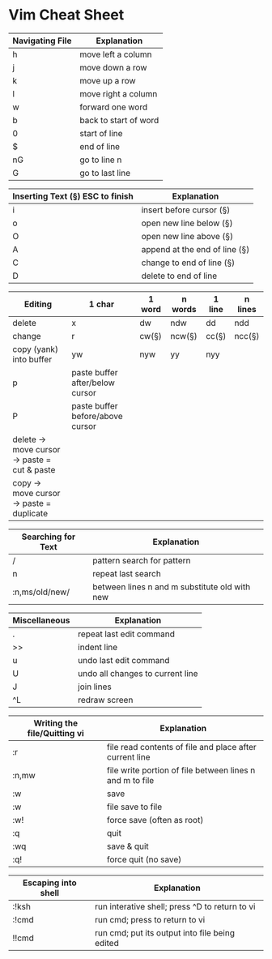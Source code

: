 # Vim Cheat Sheet

| Navigating File | Explanation |
| --------------- | ----------- |
| h | move left a column |
| j | move down a row |
| k | move up a row |
| l | move right a column |
| w | forward one word |
| b | back to start of word |
| 0 | start of line |
| $ | end of line |
| nG | go to line n	|
| G | go to last line |

| Inserting Text (§) ESC to finish | Explanation |
| -------------------------------- | ----------- |
| i | insert before cursor (§) |
| o | open new line below (§) |
| O | open new line above (§) |
| A | append at the end of line (§) |
| C | change to end of line (§) |
| D | delete to end of line |

| Editing | 1 char | 1 word | n words | 1 line | n lines |
| ------- | ------ | ------ | ------- | ------ | ------- |
| delete | x | dw | ndw | dd | ndd |
| change | r | cw(§) | ncw(§) | cc(§) | ncc(§) |
| copy (yank) into buffer | yw | nyw | yy | nyy |
| p       | paste buffer after/below cursor              |
| P       | paste buffer before/above cursor             |
| delete -> move cursor -> paste = cut & paste           |
| copy -> move cursor -> paste = duplicate               |

| Searching for Text | Explanation |
| ------------------ | ----------- |
| / | pattern search for pattern |
| n | repeat last search |
| :n,ms/old/new/ | between lines n and m substitute old with new |

| Miscellaneous | Explanation |
| ------------- | ----------- |
| . | repeat last edit command |
| >> | indent line |
| u | undo last edit command |
| U | undo all changes to current line |
| J | join lines |
| ^L | redraw screen |


| Writing the file/Quitting vi | Explanation |
| ------------- | ----------- |
| :r | file read contents of file and place after current line |
| :n,mw | file write portion of file between lines n and m to file |
| :w | save |
| :w | file save to file |
| :w! | force save (often as root) |
| :q | quit |
| :wq | save & quit |
| :q! | force quit (no save) |

| Escaping into shell | Explanation |
| ------------------- | ----------- |
| :!ksh | run interative shell; press ^D to return to vi |
| :!cmd | run cmd; press <CR> to return to vi |
| !!cmd | run cmd; put its output into file being edited |
